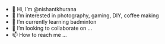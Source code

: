- 👋 Hi, I’m @nishantkhurana
- 👀 I’m interested in photography, gaming, DIY, coffee making
- 🌱 I’m currently learning badminton
- 💞️ I’m looking to collaborate on ...
- 📫 How to reach me ...

<!---
nishantkhurana/nishantkhurana is a ✨ special ✨ repository because its `README.md` (this file) appears on your GitHub profile.
You can click the Preview link to take a look at your changes.
--->
